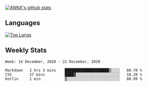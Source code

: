 [![ANNX's github stats](https://github-readme-stats.vercel.app/api?username=NXAN2901&count_private=true&show_icons=true&theme=vue)](https://github.com/NXAN2901)

## Languages
[![Top Langs](https://github-readme-stats.vercel.app/api/top-langs/?username=NXAN2901)](https://github.com/NXAN2901)

## Weekly Stats
<!--START_SECTION:waka-->
```text
Week: 14 December, 2020 - 21 December, 2020

Markdown   2 hrs 3 mins    ████████████████████▒░░░░   80.70 % 
CSS        27 mins         ████▓░░░░░░░░░░░░░░░░░░░░   18.28 % 
Kotlin     1 min           ▒░░░░░░░░░░░░░░░░░░░░░░░░   00.99 % 
```
<!--END_SECTION:waka-->
